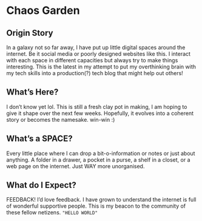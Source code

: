 # Chaos Garden

<!-- WARNING: THIS FILE WAS AUTOGENERATED! DO NOT EDIT! -->

## Origin Story

In a galaxy not so far away, I have put up little digital spaces around
the internet. Be it social media or poorly designed websites like this.
I interact with each space in different capacities but always try to
make things interesting. This is the latest in my attempt to put my
overthinking brain with my tech skills into a production(?) tech blog
that might help out others!

## What’s Here?

I don’t know yet lol. This is still a fresh clay pot in making, I am
hoping to give it shape over the next few weeks. Hopefully, it evolves
into a coherent story or becomes the namesake. win-win :)

## What’s a SPACE?

Every little place where I can drop a bit-o-information or notes or just
about anything. A folder in a drawer, a pocket in a purse, a shelf in a
closet, or a web page on the internet. Just WAY more unorganised.

## What do I Expect?

FEEDBACK! I’d love feedback. I have grown to understand the internet is
full of wonderful supportive people. This is my beacon to the community
of these fellow netizens. `"HELLO WORLD"`
